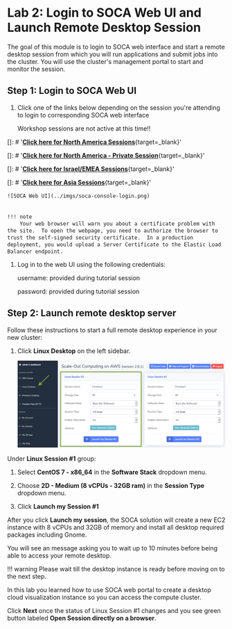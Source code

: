 # Lab 2: Login to SOCA Web UI and Launch Remote Desktop Session

The goal of this module is to login to SOCA web interface and start a remote desktop session from which you will run applications and submit jobs into the cluster. You will use the cluster's management portal to start and monitor the session.

## Step 1: Login to SOCA Web UI

1. Click one of the links below depending on the session you're attending to login to corresponding SOCA web interface

    Workshop sessions are not active at this time!!

[]: # '[**Click here for North America Sessions**](https://soca-tko260-viewer-1219550143.us-west-2.elb.amazonaws.com/login){target=_blank}'

[]: # '[**Click here for North America - Private Session**](https://soca-vcs-viewer-1127745173.us-east-1.elb.amazonaws.com/login){target=_blank}'

[]: # '[**Click here for Israel/EMEA Sessions**](https://soca-261-frankfurt-viewer-601308495.eu-central-1.elb.amazonaws.com/login){target=_blank}'

[]: # '[**Click here for Asia Sessions**](http://soca-workshop-viewer-1241784048.ap-southeast-1.elb.amazonaws.com/login){target=_blank}'
    
    ![SOCA Web UI](../imgs/soca-console-login.png)


    !!! note 
        Your web browser will warn you about a certificate problem with the site.  To open the webpage, you need to authorize the browser to trust the self-signed security certificate.  In a production deployment, you would upload a Server Certificate to the Elastic Load Balancer endpoint.

1. Log in to the web UI using the following credentials:

    username: provided during tutorial session

    password: provided during tutorial session

## Step 2: Launch remote desktop server

Follow these instructions to start a full remote desktop experience in your new cluster:

1. Click **Linux Desktop** on the left sidebar.

    ![Graphical Access](../imgs/access-2.png)

Under **Linux Session #1** group:

1. Select  **CentOS 7 - x86_64** in the **Software Stack** dropdown menu.

1. Choose **2D - Medium (8 vCPUs - 32GB ram)** in the **Session Type** dropdown menu.

1. Click **Launch my Session #1**

After you click **Launch my session**, the SOCA solution will create a new EC2 instance with 8 vCPUs and 32GB of memory and install all desktop required packages including Gnome. 

You will see an message asking you to wait up to 10 minutes before being able to access your remote desktop.

!!! warning
    Please wait till the desktop instance is ready before moving on to the next step.

In this lab you learned how to use SOCA web portal to create a desktop cloud visualization instance so you can access the compute cluster. 

Click **Next** once the status of Linux Session #1 changes and you see green button labeled **Open Session directly on a browser**.
